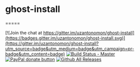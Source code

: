 # ghost-install
=====

[![Join the chat at https://gitter.im/uzantonomon/ghost-install](https://badges.gitter.im/uzantonomon/ghost-install.svg)](https://gitter.im/uzantonomon/ghost-install?utm_source=badge&utm_medium=badge&utm_campaign=pr-badge&utm_content=badge)
[![Build Status - Master](https://travis-ci.org/uzantonomon/ghost-install.svg?branch=master)](https://travis-ci.org/uzantonomon/ghost-install)
<a href="https://www.paypal.com/cgi-bin/webscr?cmd=_s-xclick&hosted_button_id=R9CTXUUG4ZHJS" title="Testing a donation button"><img src="https://img.shields.io/badge/paypal-donate-yellow.svg" alt="PayPal donate button" /></a>
[![Github All Releases](https://img.shields.io/github/downloads/uzantonomon/ghost-install/total.svg?style=plastic)](https://github.com/uzantonomon/ghost-install/releases)
